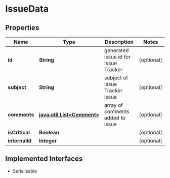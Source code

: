 

# IssueData


## Properties

Name | Type | Description | Notes
------------ | ------------- | ------------- | -------------
**id** | **String** | generated issue id for Issue Tracker |  [optional]
**subject** | **String** | subject of Issue Tracker issue |  [optional]
**comments** | [**java.util.List&lt;Comment&gt;**](Comment.md) | array of comments added to issue |  [optional]
**isCritical** | **Boolean** |  |  [optional]
**internalId** | **Integer** |  |  [optional]


## Implemented Interfaces

* Serializable


